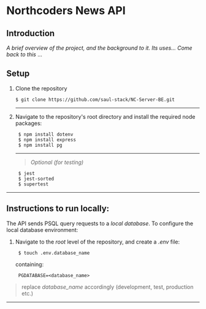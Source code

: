  Northcoders News API
=========

Introduction
------------

*A brief overview of the project, and the background to it. Its uses... Come back to this* ... 

Setup
------------

1.  Clone the repository

        $ git clone https://github.com/saul-stack/NC-Server-BE.git

    ---

2. Navigate to the repository's root directory and install the required node packages:

        $ npm install dotenv
        $ npm install express
        $ npm install pg
    ---

    >*Optional (for testing)*  

        $ jest
        $ jest-sorted
        $ supertest
----

## Instructions to run locally:

The API sends PSQL query requests to a *local database*.
To configure the local database environment:

1. Navigate to the *root* level of the repository, and create a *.env* file:

        $ touch .env.database_name

    containing:

        PGDATABASE=<database_name>

>replace *database_name* accordingly (development, test, production etc.)

****
